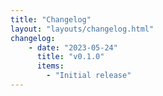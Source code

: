 ```yaml
---
title: "Changelog"
layout: "layouts/changelog.html"
changelog:
    - date: "2023-05-24"
      title: "v0.1.0"
      items:
        - "Initial release"
---
```

